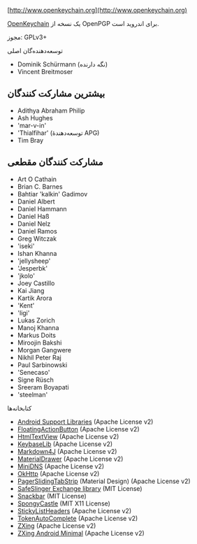 [//]: # (تذکر: هر جمله در همان خط!)

[http://www.openkeychain.org](http://www.openkeychain.org)

[OpenKeychain](http://www.openkeychain.org) یک نسخه از OpenPGP برای اندروید است.

مجوز: GPLv3+

[//]: # (NOTE: Alphabetic ordering)

توسعه‌دهنده‌گان اصلی
  * Dominik Schürmann (نگه دارنده)
  * Vincent Breitmoser

## بیشترین مشارکت کنندگان
  * Adithya Abraham Philip
  * Ash Hughes
  * 'mar-v-in'
  * 'Thialfihar' (توسعه‌دهندۀ APG)
  * Tim Bray

## مشارکت کنندگان مقطعی
  * Art O Cathain
  * Brian C. Barnes
  * Bahtiar 'kalkin' Gadimov
  * Daniel Albert
  * Daniel Hammann
  * Daniel Haß
  * Daniel Nelz
  * Daniel Ramos
  * Greg Witczak
  * 'iseki'
  * Ishan Khanna
  * 'jellysheep'
  * 'Jesperbk'
  * 'jkolo'
  * Joey Castillo
  * Kai Jiang
  * Kartik Arora
  * 'Kent'
  * 'ligi'
  * Lukas Zorich
  * Manoj Khanna
  * Markus Doits
  * Miroojin Bakshi
  * Morgan Gangwere
  * Nikhil Peter Raj
  * Paul Sarbinowski
  * 'Senecaso'
  * Signe Rüsch
  * Sreeram Boyapati
  * 'steelman'

[//]: # (NOTE: Alphabetic ordering)

کتابخانه‌ها
  * [Android Support Libraries](http://developer.android.com/tools/support-library/index.html) (Apache License v2)
  * [FloatingActionButton](https://github.com/futuresimple/android-floating-action-button) (Apache License v2)
  * [HtmlTextView](https://github.com/sufficientlysecure/html-textview) (Apache License v2)
  * [KeybaseLib](https://github.com/timbray/KeybaseLib) (Apache License v2)
  * [Markdown4J](https://github.com/jdcasey/markdown4j) (Apache License v2)
  * [MaterialDrawer](https://github.com/mikepenz/MaterialDrawer) (Apache License v2)
  * [MiniDNS](https://github.com/rtreffer/minidns) (Apache License v2)
  * [OkHttp](http://square.github.io/okhttp/) (Apache License v2)
  * [PagerSlidingTabStrip](https://github.com/jpardogo/PagerSlidingTabStrip) (Material Design) (Apache License v2)
  * [SafeSlinger Exchange library](https://github.com/SafeSlingerProject/exchange-android) (MIT License)
  * [Snackbar](https://github.com/nispok/snackbar) (MIT License)
  * [SpongyCastle](http://rtyley.github.com/spongycastle/) (MIT X11 License)
  * [StickyListHeaders](https://github.com/emilsjolander/StickyListHeaders) (Apache License v2)
  * [TokenAutoComplete](https://github.com/splitwise/TokenAutoComplete) (Apache License v2)
  * [ZXing](https://github.com/zxing/zxing) (Apache License v2)
  * [ZXing Android Minimal](https://github.com/journeyapps/zxing-android-embedded) (Apache License v2)